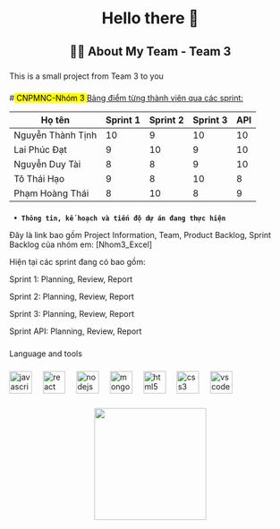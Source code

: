 <h1 align="center">Hello there 👋</h1>

###

<h2 align="center">👩‍💻  About My Team - Team 3</h2>

###

<p align="left">This is a small project from Team 3 to you</p>

###
###
#<mark> CNPMNC-Nhóm 3 </mark>
<ins> Bảng điểm từng thành viên qua các sprint: </code>

| Họ tên | Sprint 1 | Sprint 2 | Sprint 3 | API |
|---|---|---|---|---|
| Nguyễn Thành Tịnh | 10 | 9 | 10 | 10 |
| Lai Phúc Đạt | 9 | 10 | 9 | 10 |
| Nguyễn Duy Tài | 8 | 8 | 9 | 10 |
| Tô Thái Hạo | 9 | 8 | 10 | 8 |
| Phạm Hoàng Thái | 8 | 10 | 8 | 9 |
###
###
<b><Code> • Thông tin, kế hoạch và tiến độ dự án đang thực hiện </code></b>

Đây là link bao gồm Project Information, Team, Product Backlog, Sprint Backlog của nhóm em: [Nhom3_Excel]

Hiện tại các sprint đang có bao gồm: 

Sprint 1:
Planning, Review, Report 

Sprint 2:
Planning, Review, Report 

Sprint 3:
Planning, Review, Report

Sprint API:
Planning, Review, Report
###
<p align="left">Language and tools</p>

###

<div align="left">
  <img src="https://cdn.jsdelivr.net/gh/devicons/devicon/icons/javascript/javascript-original.svg" height="40" alt="javascript logo"  />
  <img width="12" />
  <img src="https://cdn.jsdelivr.net/gh/devicons/devicon/icons/react/react-original.svg" height="40" alt="react logo"  />
  <img width="12" />
  <img src="https://cdn.jsdelivr.net/gh/devicons/devicon/icons/nodejs/nodejs-original.svg" height="40" alt="nodejs logo"  />
  <img width="12" />
  <img src="https://cdn.jsdelivr.net/gh/devicons/devicon/icons/mongodb/mongodb-original.svg" height="40" alt="mongodb logo"  />
  <img width="12" />
  <img src="https://cdn.jsdelivr.net/gh/devicons/devicon/icons/html5/html5-original.svg" height="40" alt="html5 logo"  />
  <img width="12" />
  <img src="https://cdn.jsdelivr.net/gh/devicons/devicon/icons/css3/css3-original.svg" height="40" alt="css3 logo"  />
  <img width="12" />
  <img src="https://cdn.jsdelivr.net/gh/devicons/devicon/icons/vscode/vscode-original.svg" height="40" alt="vscode logo"  />
</div>

###

<div align="center">
  <img height="200" src="https://i.giphy.com/media/v1.Y2lkPTc5MGI3NjExMmR2NzlvYzVjeGIzY3c3aDA3ajJhdW50bThqdm9rcDdkNTFwZzVtcSZlcD12MV9pbnRlcm5hbF9naWZfYnlfaWQmY3Q9dg/12qxR8tbj3qvq23V7z/giphy.gif"  />
</div>

###
